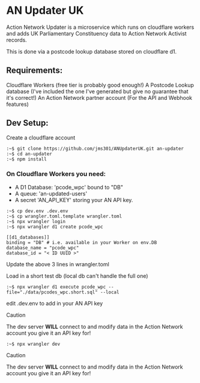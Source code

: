 # AN Updater UK
Action Network Updater is a microservice which runs on cloudflare workers and adds UK Parliamentary Constituency data to Action Network Activist records. 

This is done via a postcode lookup database stored on cloudflare d1. 

## Requirements:

Cloudflare Workers (free tier is probably good enough!)
A Postcode Lookup database (I've included the one I've generated but give no guarantee that it's correct!)
An Action Network partner account (For the API and Webhook features)


## Dev Setup: 

Create a cloudflare account

```console
:~$ git clone https://github.com/jms301/ANUpdaterUK.git an-updater
:~$ cd an-updater
:~$ npm install
```

### On Cloudflare Workers you need:

- A D1 Database: 'pcode\_wpc' bound to "DB"
- A queue: 'an-updated-users' 
- A secret 'AN\_API\_KEY' storing your AN API key. 

```console
:~$ cp dev.env .dev.env 
:~$ cp wrangler.toml.template wrangler.toml
:~$ npx wrangler login 
:~$ npx wrangler d1 create pcode_wpc

[[d1_databases]]
binding = "DB" # i.e. available in your Worker on env.DB
database_name = "pcode_wpc"
database_id = "< ID UUID >"

```

Update the above 3 lines in wrangler.toml

Load in a short test db (local db can't handle the full one)

```console
:~$ npx wrangler d1 execute pcode_wpc --file="./data/pcodes_wpc.short.sql" --local
```
edit .dev.env to add in your AN API key


> [!CAUTION]
> The dev server **WILL** connect to and modify data in the Action Network account you give it an API key for! 

```console
:~$ npx wrangler dev
```
> [!CAUTION]
> The dev server **WILL** connect to and modify data in the Action Network account you give it an API key for! 



